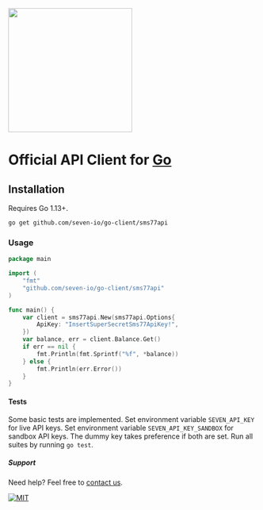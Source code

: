 <img src="https://www.seven.io/wp-content/uploads/Logo.svg" width="250" />


# Official API Client for [Go](https://golang.org/)

## Installation

Requires Go 1.13+.

```go get github.com/seven-io/go-client/sms77api```

### Usage

```go
package main

import (
	"fmt"
	"github.com/seven-io/go-client/sms77api"
)

func main() {
	var client = sms77api.New(sms77api.Options{
		ApiKey: "InsertSuperSecretSms77ApiKey!",
	})
	var balance, err = client.Balance.Get()
	if err == nil {
		fmt.Println(fmt.Sprintf("%f", *balance))
	} else {
		fmt.Println(err.Error())
	}
}
```

#### Tests

Some basic tests are implemented. Set environment variable `SEVEN_API_KEY` for live API keys. Set environment
variable `SEVEN_API_KEY_SANDBOX` for sandbox API keys. The dummy key takes preference if both are set. Run all suites by
running `go test`.

##### Support

Need help? Feel free to [contact us](https://www.seven.io/en/company/contact/).

[![MIT](https://img.shields.io/badge/License-MIT-teal.svg)](LICENSE)
